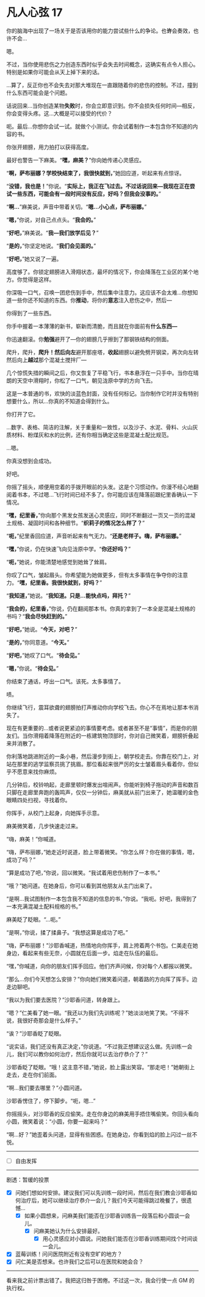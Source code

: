 # 凡人心弦 17

你的脑海中出现了一场关于是否该用你的能力尝试些什么的争论。也**许**会奏效，也许不会...

嗯。

不过，当你使用悲伤之力创造东西时似乎会失去时间概念，这确实有点令人担心。特别是如果你可能会从天上掉下来的话。

...算了，反正你也不会失去对那大堆现在一直跟随着你的悲伤的控制。不过，撞到什么东西可能会是个问题。

话说回来...当你创造某物**失败**时，你会立即意识到。你不会损失任何时间—相反，你会变得头疼。这...大概是可以接受的代价？

呃。最后...你想你会试一试。就做个小测试。你会试着制作一本包含你不知道的内容的书。

你张开翅膀，用力拍打以获得高度。

最好也警告一下麻美。“**嘿，麻美？**”你向她传递心灵感应。

“**啊，萨布丽娜？学校快结束了，我很快就到，**”她回应道，听起来有点惊讶。

“**没错，我也是！**”你说。“**实际上，我正在飞过去。不过话说回来—我现在正在尝试一些东西，可能会有一段时间没有反应，好吗？但我会没事的。**”

“**啊...**”麻美说，声音中带着关切。“**嗯...小心点，萨布丽娜。**”

“**嗯，**”你说，对自己点点头。“**我会的。**”

“**好吧，**”麻美说。“**我—我们放学后见？**”

“**是的，**”你坚定地说。“**我们会见面的。**”

“**好吧，**”她又说了一遍。

高度够了。你锁定翅膀进入滑翔状态，最坏的情况下，你会降落在工业区的某个地方。你觉得是这样。

你深吸一口气，召唤一团悲伤到手中，然后集中注意力。这应该不会太难...你想知道一些你还不知道的东西。你**推动**，将你的**意志**注入悲伤之中，然后—

你得到了一些东西。

你手中握着一本薄薄的新书，崭新而清脆，而且就在你面前有**什么东西—**

你迅速翻滚。你**勉强**避开了—你的翅膀几乎擦到了那钢铁结构的侧面。

爬升，爬升，**爬升！**然后**向左**避开那座塔，**收起**翅膀以避免劈开钢梁，再次向左转然后向上**越过**那个混凝土搅拌厂—

几个惊慌失措的瞬间之后，你又恢复了平稳飞行，书本悬浮在一只手中。当你在晴朗的天空中滑翔时，你松了一口气，朝见泷原中学的方向飞去。

这是一本普通的书，欢快的淡蓝色封面，没有任何标记。当你制作它时并没有特别想要什么，所以...你真的不知道会得到什么。

你打开了它。

...数字、表格、简洁的注解，关于重量和一致性，以及沙子、水泥、骨料、火山灰质材料、粉煤灰和水的比例，还有你相当确定这些是混凝土配比规范。

...嗯。

你真没想到会成功。

好吧。

你摇了摇头，顺便用空着的手拨开眼前的头发。这是个习惯动作。你漫不经心地翻阅着书本，不过嗯...飞行时间已经不多了。你可能应该在降落前跟纪里香确认一下情况。

“**嘿，纪里香，**”你向那个黑发女孩发送心灵感应，同时不断翻过一页又一页的混凝土规格、凝固时间和各种细节。“**织莉子的情况怎么样了？**”

“**呃，**”纪里香回应道，声音听起来有气无力。“**还是老样子。嗨，萨布丽娜。**”

“**嘿，**”你说，仍在快速飞向见泷原中学。“**你还好吗？**”

“**呃，**”她说，你能清楚地感觉到她耸了耸肩。

你叹了口气，皱起眉头。你希望能为她做更多，但有太多事情在争夺你的注意力。“**嘿，纪里香。我很快就到，好吗？**”

“**我知道，**”她说。“**我知道。只是...能快点吗，拜托？**”

“**我会的，纪里香，**”你说，仍在翻阅那本书。你真的拿到了一本全是混凝土规格的书吗？“**我会尽快赶到的。**”

“**好吧，**”她说。“**今天，对吧？**”

“**是的，**”你同意道。“**今天。**”

“**好吧，**”她叹了口气。“**待会见。**”

“**嗯，**”你说。“**待会见。**”

你结束了通话，呼出一口气。该死。太多事情了。

啧。

你继续飞行，震耳欲聋的翅膀拍打声推动你向学校飞去。你心不在焉地让那本书消失了。

现在有更重要的...或者说更紧迫的事情要考虑。或者甚至不是“事情”，而是你的朋友们。当你滑翔着降落在附近的一栋建筑物顶部时，你对自己微笑着，翅膀折叠起来并消散了。

你利落地跳进附近的一条小巷，然后漫步到街上，朝学校走去。你靠在校门上，对站在那里的逃学监察员挑了挑眉。那位看起来很严厉的女士皱着眉头看着你，但似乎不愿意来找你麻烦。

几分钟后，校铃响起，走廊里顿时爆发出喧闹声。你能听到椅子拖动的声音和数百只脚在走廊里奔跑的轰鸣声，仅仅一分钟后，麻美就从前门出来了，她温暖的金色眼睛四处扫视，寻找着你。

你挥手，从校门上起身，向她挥手示意。

麻美微笑着，几步快速走过来。

“嗨，麻美！”你喊道。

“嗨，萨布丽娜，”她走近时说道，脸上带着微笑。“你怎么样？你在做的事情，嗯，成功了吗？”

“算是成功了吧，”你说，回以微笑。“我试着用悲伤制作了一本书。”

“哦？”她问道。在她身后，你可以看到其他朋友从主门出来了。

“是啊...我试图制作一本包含我不知道的信息的书，”你说。“我呃。好吧，我得到了一本充满混凝土配料规格的书。”

麻美眨了眨眼。“...呃。”

“是啊，”你说，揉了揉鼻子。“我想这算是成功了吧。”

“嗨，萨布丽娜！”沙耶香喊道，热情地向你挥手，肩上挎着两个书包。仁美走在她身边，看起来有些无奈，小圆就在后面一步。焰走在队伍的最后。

“嘿，”你喊道，向你的朋友们挥手回应。他们齐声问候，你对每个人都报以微笑。

“那么...你们今天想怎么安排？”你向她们微笑着问道，朝着路的方向挥了挥手。边走边聊吧。

“我以为我们要去医院？”沙耶香问道，转身跟上。

“嗯？”仁美看了她一眼。“我还以为我们先训练呢？”她淡淡地笑了笑。“不得不说，我很好奇那会是什么样子。”

“诶？”沙耶香眨了眨眼。

“说实话，我们还没有真正决定，”你说道。“不过我正想建议这么做。先训练一会儿，我们可以教你如何治疗，然后你就可以去治疗恭介了？”

沙耶香眨了眨眼。“哦！这主意不错，”她说，脸上露出笑容。“那走吧！”她朝街上走去，走在你们前面。

“啊...我们要去哪里？”小圆问道。

沙耶香愣住了，停下脚步。“呃，嗯...”

你摇摇头，对沙耶香的反应偷笑。走在你身边的麻美用手捂住嘴偷笑。你回头看向小圆，微笑着说：“小圆，你要一起来吗？”

“啊...好？”她歪着头问道，显得有些困惑。在她身边，你看到焰的脸上闪过一丝不悦。

---

- [ ] 自由发挥

---

剧透：暂缓的投票

- [x] 问她们想如何安排。建议我们可以先训练一段时间，然后在我们教会沙耶香如何治疗后，她可以继续治疗恭介一会儿？我们今天可能得跳过晚餐了，很遗憾...
  - [x] 如果小圆想来，问麻美我们能否在沙耶香训练告一段落后和小圆谈一会儿。
    - [x] 问麻美她认为什么安排最好。
      - [x] 用心灵感应对小圆说。问她我们能否在沙耶香训练期间找个时间谈一会儿。
- [x] 蓝莓训练！问问医院附近有没有空旷的地方？
- [x] 问仁美是否想来。也许我们之后可以在医院和她会合？

---

看来我之前计票出错了。我把这归咎于困倦。不过这一次，我会行使一点 GM 的执行权。
